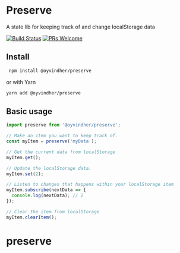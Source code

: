 # Preserve

A state lib for keeping track of and change localStorage data

[![Build Status](https://travis-ci.org/oyvindhermansen/preserve.svg?branch=master)](https://travis-ci.org/oyvindhermansen/preserve) [![PRs Welcome](https://img.shields.io/badge/PRs-welcome-brightgreen.svg?style=flat-square)](http://makeapullrequest.com)

## Install

```sh
 npm install @oyvindher/preserve
```

or with Yarn

```sh
yarn add @oyvindher/preserve
```

## Basic usage

```ts
import preserve from '@oyvindher/preserve';

// Make an item you want to keep track of.
const myItem = preserve('myData');

// Get the current data from localStorage
myItem.get();

// Update the localStorage data.
myItem.set(2);

// Listen to changes that happens within your localStorage item
myItem.subscribe(nextData => {
  console.log(nextData); // 2
});

// Clear the item from localStorage
myItem.clearItem();
```

# preserve
